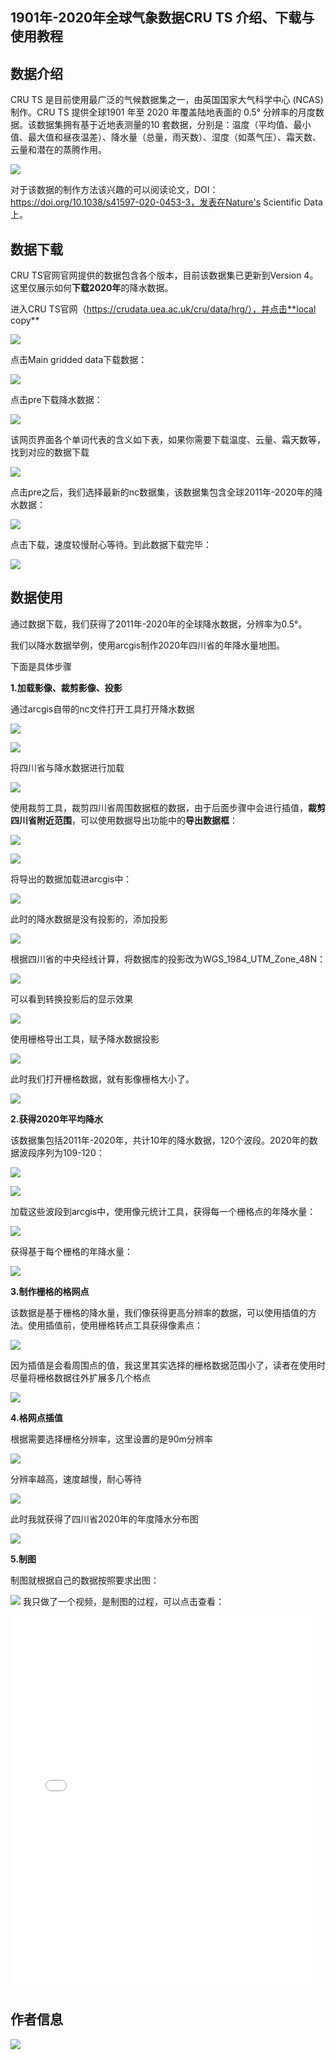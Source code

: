 ## 1901年-2020年全球气象数据**CRU TS** 介绍、下载与使用教程

## 数据介绍

CRU TS 是目前使用最广泛的气候数据集之一，由英国国家大气科学中心 (NCAS) 制作。CRU TS 提供全球1901 年至 2020 年覆盖陆地表面的 0.5° 分辨率的月度数据。该数据集拥有基于近地表测量的10 套数据，分别是：温度（平均值、最小值、最大值和昼夜温差）、降水量（总量，雨天数）、湿度（如蒸气压）、霜天数、云量和潜在的蒸腾作用。

![](https://gitee.com/kitmyfaceplease/image_upload/raw/master/image/20211221211829.png)

对于该数据的制作方法该兴趣的可以阅读论文，DOI：https://doi.org/10.1038/s41597-020-0453-3，发表在Nature's Scientific Data上。

## 数据下载

CRU TS官网官网提供的数据包含各个版本，目前该数据集已更新到Version 4。这里仅展示如何**下载2020年**的降水数据。

进入CRU TS官网（https://crudata.uea.ac.uk/cru/data/hrg/），并点击**local copy**

![](https://gitee.com/kitmyfaceplease/image_upload/raw/master/image/20211221212933.png)

点击Main gridded data下载数据：

![](https://gitee.com/kitmyfaceplease/image_upload/raw/master/image/20211221213244.png)

点击pre下载降水数据：

![](https://gitee.com/kitmyfaceplease/image_upload/raw/master/image/20211221213443.png)

该网页界面各个单词代表的含义如下表，如果你需要下载温度、云量、霜天数等，找到对应的数据下载

![](https://gitee.com/kitmyfaceplease/image_upload/raw/master/image/20211221214249.png)

点击pre之后，我们选择最新的nc数据集，该数据集包含全球2011年-2020年的降水数据：

![](https://gitee.com/kitmyfaceplease/image_upload/raw/master/image/20211221214507.png)

点击下载，速度较慢耐心等待。到此数据下载完毕：

![](https://gitee.com/kitmyfaceplease/image_upload/raw/master/image/20211221214837.png)

## 数据使用

通过数据下载，我们获得了2011年-2020年的全球降水数据，分辨率为0.5°。

我们以降水数据举例，使用arcgis制作2020年四川省的年降水量地图。

下面是具体步骤

**1.加载影像、裁剪影像、投影**

通过arcgis自带的nc文件打开工具打开降水数据

![](https://gitee.com/kitmyfaceplease/image_upload/raw/master/image/20211221221324.png)

![](https://gitee.com/kitmyfaceplease/image_upload/raw/master/image/20211221221517.png)

将四川省与降水数据进行加载

![](https://gitee.com/kitmyfaceplease/image_upload/raw/master/image/20211221221610.png)

使用裁剪工具，裁剪四川省周围数据框的数据，由于后面步骤中会进行插值，**裁剪四川省附近范围**，可以使用数据导出功能中的**导出数据框**：

![](https://gitee.com/kitmyfaceplease/image_upload/raw/master/image/20211221222320.png)

![](https://gitee.com/kitmyfaceplease/image_upload/raw/master/image/20211221222251.png)

将导出的数据加载进arcgis中：

![](https://gitee.com/kitmyfaceplease/image_upload/raw/master/image/20211221222419.png)

此时的降水数据是没有投影的，添加投影

![](https://gitee.com/kitmyfaceplease/image_upload/raw/master/image/20211221222911.png)

根据四川省的中央经线计算，将数据库的投影改为WGS_1984_UTM_Zone_48N：

![](https://gitee.com/kitmyfaceplease/image_upload/raw/master/image/20211221223303.png)

可以看到转换投影后的显示效果

![](https://gitee.com/kitmyfaceplease/image_upload/raw/master/image/20211221223407.png)

使用栅格导出工具，赋予降水数据投影

![](https://gitee.com/kitmyfaceplease/image_upload/raw/master/image/20211221223521.png)

此时我们打开栅格数据，就有影像栅格大小了。

![](https://gitee.com/kitmyfaceplease/image_upload/raw/master/image/20211221224330.png)

**2.获得2020年平均降水**

该数据集包括2011年-2020年，共计10年的降水数据，120个波段。2020年的数据波段序列为109-120：

![](https://gitee.com/kitmyfaceplease/image_upload/raw/master/image/20211221225126.png)

![](https://gitee.com/kitmyfaceplease/image_upload/raw/master/image/20211221225408.png)

加载这些波段到arcgis中，使用像元统计工具，获得每一个栅格点的年降水量：

![](https://gitee.com/kitmyfaceplease/image_upload/raw/master/image/20211221230129.png)

获得基于每个栅格的年降水量：

![](https://gitee.com/kitmyfaceplease/image_upload/raw/master/image/20211221230337.png)



**3.制作栅格的格网点**

该数据是基于栅格的降水量，我们像获得更高分辨率的数据，可以使用插值的方法。使用插值前，使用栅格转点工具获得像素点：

![](https://gitee.com/kitmyfaceplease/image_upload/raw/master/image/20211221230515.png)

因为插值是会看周围点的值，我这里其实选择的栅格数据范围小了，读者在使用时尽量将栅格数据往外扩展多几个格点

![](https://gitee.com/kitmyfaceplease/image_upload/raw/master/image/20211221231034.png)

**4.格网点插值**

根据需要选择栅格分辨率，这里设置的是90m分辨率

![](https://gitee.com/kitmyfaceplease/image_upload/raw/master/image/20211221230804.png)

分辨率越高，速度越慢，耐心等待

![](https://gitee.com/kitmyfaceplease/image_upload/raw/master/image/20211221230919.png)

此时我就获得了四川省2020年的年度降水分布图

![](https://gitee.com/kitmyfaceplease/image_upload/raw/master/image/20211221231249.png)

**5.制图**

制图就根据自己的数据按照要求出图：

![](https://gitee.com/kitmyfaceplease/image_upload/raw/master/image/20211221234653.png)
我只做了一个视频，是制图的过程，可以点击查看：
<iframe height=600 width=98% src="//player.bilibili.com/player.html?aid=507539300&bvid=BV1cu411S7wW&cid=466548676&page=1" scrolling="no" border="0" frameborder="no" framespacing="0" allowfullscreen="true"> </iframe>  

## 作者信息

![](https://gitee.com/kitmyfaceplease/image_upload/raw/master/image/20211128044430.png)

